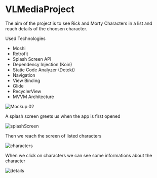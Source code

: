 # VLMediaProject

The aim of the project is to see Rick and Morty Characters in a list and reach details of the choosen character.

Used Technologies

* Moshi
* Retrofit
* Splash Screen API
* Dependency Injection (Koin)
* Static Code Analyzer (Detekt)
* Navigation
* View Binding
* Glide
* RecyclerView
* MVVM Architecture

![Mockup 02](https://user-images.githubusercontent.com/72108390/170866013-fa5010d0-3527-41f1-830c-726fbc064068.png)

A splash screen greets us when the app is first opened

![splashScreen](https://user-images.githubusercontent.com/72108390/170865573-2981e3e6-d281-4722-b308-685e93b9fd83.png)

Then we reach the screen of listed characters 

![characters](https://user-images.githubusercontent.com/72108390/170865608-c5f02050-e9a4-41c8-8dc4-1c4eaf50143e.png)

When we click on characters we can see some informations about the character

![details](https://user-images.githubusercontent.com/72108390/170865638-64527bc6-e3d4-44f8-8c5d-f60f2c5db5cd.png)
